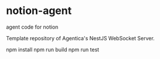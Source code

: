 # notion-agent
agent code for notion

Template repository of Agentica's NestJS WebSocket Server.

npm install
npm run build
npm run test